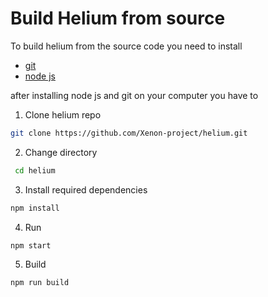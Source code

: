 # Build Helium from source

To build helium from the source code you need to install

- [git](https://git-scm.com/)
- [node js](https://nodejs.org/) 

after installing node js and git on your computer you have to

1. Clone helium repo

  ```bash
  git clone https://github.com/Xenon-project/helium.git
  ```
2. Change directory

  ```bash
   cd helium
   ```
3. Install required dependencies 

  ```bash
  npm install
  ```

4. Run

  ```bash
  npm start
  ```

5. Build

  ```bash
  npm run build
  ```
